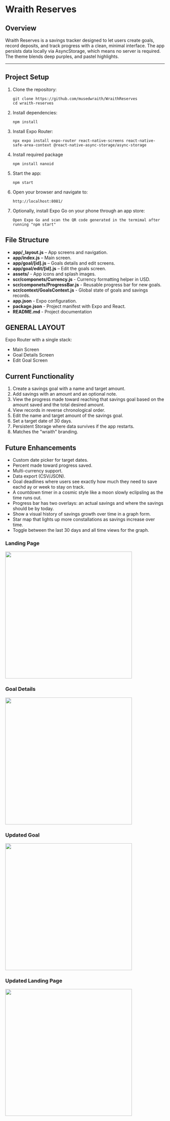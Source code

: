 # Wraith Reserves

## Overview
Wraith Reserves is a savings tracker designed to let users create goals, record deposits, and track progress with a clean, minimal interface. The app persists data locally via AsyncStorage, which means no server is required. The theme blends deep purples, and pastel highlights.

---


## Project Setup
1. Clone the repository:
   ```
   git clone https://github.com/musedwraith/WraithReserves
   cd wraith-reserves
   ```
2. Install dependencies:
   ```
   npm install
   ```
3. Install Expo Router:
   ```
   npx expo install expo-router react-native-screens react-native-safe-area-context @react-native-async-storage/async-storage
   ```
4. Install required package
   ```
   npm install nanoid
   ```
5. Start the app:
   ```
   npm start
   ```
6. Open your browser and navigate to:
   ```
   http://localhost:8081/
   ```
7. Optionally, install Expo Go on your phone through an app store:
   ```
   Open Expo Go and scan the QR code generated in the termimal after running "npm start"
   ```

## File Structure
- **app/_layout.js** – App screens and navigation.
- **app/index.js** – Main screen.
- **app/goal/[id].js** – Goals details and edit screens.
- **app/goal/edit/[id].js** – Edit the goals screen.
- **assets/** - App icons and splash images.
- **scr/componets/Currency.js** - Currency formatting helper in USD.
- **scr/componets/ProgressBar.js** - Reusable progress bar for new goals.
- **scr/context/GoalsContext.js** - Global state of goals and savings records.
- **app.json** - Expo configuration.
- **package.json** - Project manifest with Expo and React.
- **README.md** - Project documentation


## GENERAL LAYOUT
Expo Router with a single stack:
- Main Screen
- Goal Details Screen
- Edit Goal Screen

## Current Functionality
1. Create a savings goal with a name and target amount.
2. Add savings with an amount and an optional note.
3. View the progress made toward reaching that savings goal based on the amount saved and the total desired amount.
4. View records in reverse chronological order.
5. Edit the name and target amount of the savings goal.
6. Set a target date of 30 days.
7. Persistent Storage where data survives if the app restarts.
8. Matches the "wraith" branding.

## Future Enhancements
- Custom date picker for target dates.
- Percent made toward progress saved.
- Multi-currency support.
- Data export (CSV/JSON).
- Goal deadlines where users see exactly how much they need to save eachd ay or week to stay on track.
- A countdown timer in a cosmic style like a moon slowly eclipsling as the time runs out.
- Progress bar has two overlays: an actual savings and where the savings should be by today.
- Show a visual history of savings growth over time in a graph form.
- Star map that lights up more constallations as savings increase over time.
- Toggle between the last 30 days and all time views for the graph.


### Landing Page
<img src="./Image%20Progress/Wraith%20Reserves%20-%2001%20-%20Landing%20Screen.jpg" width="400">

### Goal Details
<img src="./Image%20Progress/Wraith%20Reserves%20-%2003%20-%20Target%20Date%20Added%20AND%20Add%20More%20to%20Savings%20Goal.jpg" width="400">

### Updated Goal
<img src="./Image%20Progress/Wraith%20Reserves%20-%2004%20-%20More%20Added%20to%20Savings%20Goal.jpg" width="400">

### Updated Landing Page
<img src="./Image%20Progress/Wraith%20Reserves%20-%2005%20-%20Landing%20Screen%20Updated%20With%20Goals.jpg" width="400">
